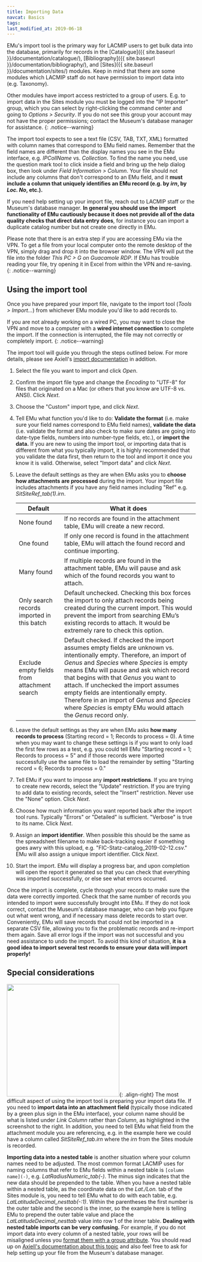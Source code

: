 ```yaml
---
title: Importing Data
navcat: Basics
tags:
last_modified_at: 2019-06-18
---
```


EMu's import tool is the primary way for LACMIP users to get bulk data into the database, primarily for records in the [Catalogue]({{ site.baseurl }}/documentation/catalogue/), [Bibliography]({{ site.baseurl }}/documentation/bibliography/), and [Sites]({{ site.baseurl }}/documentation/sites/) modules. Keep in mind that there are some modules which LACMIP staff do not have permission to import data into (e.g. Taxonomy).

Other modules have import access restricted to a group of users. E.g. to import data in the Sites module you must be logged into the "IP Importer" group, which you can select by right-clicking the command center and going to *Options > Security*. If you do not see this group your account may not have the proper permissions; contact the Museum's database manager for assistance.
{: .notice--warning}

The import tool expects to see a text file (CSV, TAB, TXT, XML) formatted with column names that correspond to EMu field names. Remember that the field names are different than the display names you see in the EMu interface, e.g. *IPCollName* vs. *Collection*. To find the name you need, use the question mark tool to click inside a field and bring up the help dialog box, then look under *Field Information > Column*. Your file should not include any columns that don't correspond to an EMu field, and it **must include a column that uniquely identifies an EMu record (e.g. by *irn*, by *Loc. No*, etc.).**

If you need help setting up your import file, reach out to LACMIP staff or the Museum's database manager. **In general you should use the import functionality of EMu cautiously because it does not provide all of the data quality checks that direct data entry does**, for instance you can import a duplicate catalog number but not create one directly in EMu.

Please note that there is an extra step if you are accessing EMu via the VPN. To get a file from your local computer onto the remote desktop of the VPN, simply drag and drop it into the browser window. The VPN will put the file into the folder *This PC > G on Guacamole RDP*. If EMu has trouble reading your file, try opening it in Excel from within the VPN and re-saving.
{: .notice--warning}

## Using the import tool

Once you have prepared your import file, navigate to the import tool (*Tools > Import...*) from whichever EMu module you'd like to add records to.

If you are not already working on a wired PC, you may want to close the VPN and move to a computer with a **wired internet connection** to complete the import. If the connection is interrupted, the file may not correctly or completely import.
{: .notice--warning}

The import tool will guide you through the steps outlined below. For more details, please see Axiell's [import documentation](http://help.emu.axiell.com/latest/en/Topics/Common/How%20to%20use%20the%20Import%20tool.htm) in addition.

1. Select the file you want to import and click *Open*.
1. Confirm the import file type and change the *Encoding* to "UTF-8" for files that originated on a Mac (or others that you know are UTF-8 vs. ANSI). Click *Next*.
1. Choose the "Custom" import type, and click *Next*.
1. Tell EMu what function you'd like to do: **Validate the format** (i.e. make sure your field names correspond to EMu field names), **validate the data** (i.e. validate the format and also check to make sure dates are going into date-type fields, numbers into number-type fields, etc.), or **import the data.** If you are new to using the import tool, or importing data that is different from what you typically import, it is highly recommended that you validate the data first, then return to the tool and import it once you know it is valid. Otherwise, select "Import data" and click *Next*.
1. Leave the default settings as they are when EMu asks you to **choose how attachments are processed** during the import. Your import file includes attachments if you have any field names including "Ref" e.g. *SitSiteRef_tab(1).irn*.

    Default | What it does
    --- | ---
    None found | If no records are found in the attachment table, EMu will create a new record.
    One found | If only one record is found in the attachment table, EMu will attach the found record and continue importing.
    Many found | If multiple records are found in the attachment table, EMu will pause and ask which of the found records you want to attach.
    Only search records imported in this batch | Default unchecked. Checking this box forces the import to only attach records being created during the current import. This would prevent the import from searching EMu’s existing records to attach. It would be extremely rare to check this option.
    Exclude empty fields from attachment search | Default checked. If checked the import assumes empty fields are unknown vs. intentionally empty. Therefore, an import of *Genus* and *Species* where *Species* is empty means EMu will pause and ask which record that begins with that *Genus* you want to attach. If unchecked the import assumes empty fields are intentionally empty. Therefore in an import of *Genus* and *Species* where *Species* is empty EMu would attach the *Genus* record only.

1. Leave the default settings as they are when EMu asks **how many records to process** (Starting record = 1; Records to process = 0). A time when you may want to change these settings is if you want to only load the first few rows as a test, e.g. you could tell EMu "Starting record = 1; Records to process = 5" and if those records were imported successfully use the same file to load the remainder by setting "Starting record = 6; Records to process = 0."
1. Tell EMu if you want to impose any **import restrictions**. If you are trying to create new records, select the "Update" restriction. If you are trying to add data to existing records, select the "Insert" restriction. Never use the "None" option. Click *Next*.
1. Choose how much information you want reported back after the import tool runs. Typically "Errors" or "Detailed" is sufficient. "Verbose" is true to its name. Click *Next*.
1. Assign an **import identifier**. When possible this should be the same as the spreadsheet filename to make back-tracking easier if something goes awry with this upload, e.g. "FIC-Statz-catalog_2019-02-12.csv." EMu will also assign a unique import identifier. Click *Next*.
1. Start the import. EMu will display a progress bar, and upon completion will open the report it generated so that you can check that everything was imported successfully, or else see what errors occurred.

Once the import is complete, cycle through your records to make sure the data were correctly imported. Check that the same number of records you intended to import were successfully brought into EMu. If they do not look correct, contact the Museum's database manager, who can help you figure out what went wrong, and if necessary mass delete records to start over. Conveniently, EMu will save records that could not be imported in a separate CSV file, allowing you to fix the problematic records and re-import them again. Save all error logs if the import was not successful and you need assistance to undo the import. To avoid this kind of situation, **it is a good idea to import several test records to ensure your data will import properly!**

## Special considerations

<img src="{{ site.baseurl }}/assets/images/import_help.png" alt="" width="300"/>{: .align-right}
The most difficult aspect of using the import tool is preparing your import data file. If you need to **import data into an attachment field** (typically those indicated by a green plus sign in the EMu interface), your column name should be what is listed under *Link Column* rather than *Column*, as highlighted in the screenshot to the right. In addition, you need to tell EMu what field from the attachment module you are referencing, e.g. in the example here we could have a column called *SitSiteRef_tab.irn* where the *irn* from the Sites module is recorded.

**Importing data into a nested table** is another situation where your column names need to be adjusted. The most common format LACMIP uses for naming columns that refer to EMu fields within a nested table is `[column name](-)`, e.g. *LatRadiusNumeric_tab(-)*. The minus sign indicates that the new data should be prepended to the table. When you have a nested table within a nested table, as the coordinate data on the *Lat./Lon.* tab of the Sites module is, you need to tell EMu what to do with each table, e.g. *LatLatitudeDecimal_nesttab(-:1)*. Within the parentheses the first number is the outer table and the second is the inner, so the example here is telling EMu to prepend the outer table value and place the *LatLatitudeDecimal_nesttab* value into row 1 of the inner table. **Dealing with nested table imports can be very confusing.** For example, if you do not import data into every column of a nested table, your rows will be misaligned unless you [format them with a group attribute](http://help.emu.axiell.com/v5.1/en/Topics/EMu/Nested%20tables%20and%20the%20group%20attribute.htm). You should read up on [Axiell's documentation about this topic](http://help.emu.axiell.com/latest/en/Topics/Common/How%20to%20append%20data%20to%20a%20table%20using%20the%20Import%20Tool.html) and also feel free to ask for help setting up your file from the Museum's database manager.
